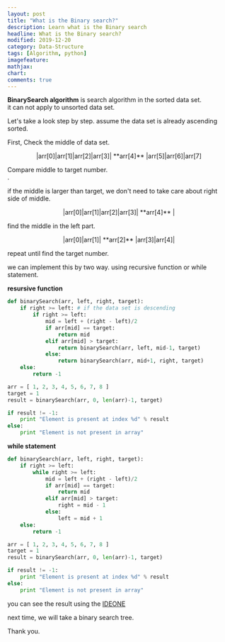 ```yaml
---
layout: post
title: "What is the Binary search?"
description: Learn what is the Binary search
headline: What is the Binary search?
modified: 2019-12-20
category: Data-Structure
tags: [Algorithm, python]
imagefeature:
mathjax:
chart:
comments: true
---
```

**BinarySearch algorithm** is search algorithm in the sorted data set.<br>
it can not apply to unsorted data set.<br>

Let's take a look step by step. assume the data set is already ascending sorted.<br>

First, Check the middle of data set.<br>

<center> |arr[0]|arr[1]|arr[2]|arr[3]| **arr[4]** |arr[5]|arr[6]|arr[7] </center>

Compare middle to target number.<br>.

if the middle is larger than target, we don't need to take care about right side of middle.<br>

<center> |arr[0]|arr[1]|arr[2]|arr[3]| **arr[4]** | </center>

find the middle in the left part.<br>

<center> |arr[0]|arr[1]| **arr[2]** |arr[3]|arr[4]| </center>

repeat until find the target number.<br>

we can implement this by two way. using recursive function or while statement.<br>

**resursive function**<br>
```python
def binarySearch(arr, left, right, target):
    if right >= left: # if the data set is descending
        if right >= left:
            mid = left + (right - left)/2
            if arr[mid] == target:
                return mid
            elif arr[mid] > target:
                return binarySearch(arr, left, mid-1, target)
            else:
                return binarySearch(arr, mid+1, right, target)
    else:
        return -1

arr = [ 1, 2, 3, 4, 5, 6, 7, 8 ]
target = 1
result = binarySearch(arr, 0, len(arr)-1, target)

if result != -1:
    print "Element is present at index %d" % result
else:
    print "Element is not present in array"
```

**while statement**<br>
```python
def binarySearch(arr, left, right, target):
    if right >= left:
        while right >= left:
            mid = left + (right - left)/2
            if arr[mid] == target:
                return mid
            elif arr[mid] > target:
                right = mid - 1
            else:
                left = mid + 1
    else:
        return -1

arr = [ 1, 2, 3, 4, 5, 6, 7, 8 ]
target = 1
result = binarySearch(arr, 0, len(arr)-1, target)

if result != -1:
    print "Element is present at index %d" % result
else:
    print "Element is not present in array"
```

you can see the result using the [IDEONE](https://ideone.com/ideone/Index/submit/)<br>

next time, we will take a binary search tree.<br>

Thank you.

